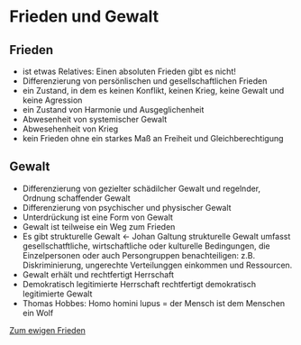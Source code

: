 # Frieden und Gewalt

## Frieden

- ist etwas Relatives: Einen absoluten Frieden gibt es nicht!
- Differenzierung von persönlischen und gesellschaftlichen Frieden
- ein Zustand, in dem es keinen Konflikt, keinen Krieg, keine Gewalt und keine Agression
- ein Zustand von Harmonie und Ausgeglichenheit
- Abwesenheit von systemischer Gewalt
- Abwesehenheit von Krieg
- kein Frieden ohne ein starkes Maß an Freiheit und Gleichberechtigung

## Gewalt

- Differenzierung von gezielter schädilcher Gewalt und regelnder, Ordnung schaffender Gewalt
- Differenzierung von psychischer und physischer Gewalt
- Unterdrückung ist eine Form von Gewalt
- Gewalt ist teilweise ein Weg zum Frieden
- Es gibt strukturelle Gewalt ← Johan Galtung
strukturelle Gewalt umfasst gesellschatftliche, wirtschaftliche oder kulturelle Bedingungen, die Einzelpersonen oder auch Persongruppen benachteiligen: z.B. Diskriminierung, ungerechte Verteilunggen einkommen und Ressourcen.
- Gewalt erhält und rechtfertigt Herrschaft
- Demokratisch legitimierte Herrschaft rechtfertigt demokratisch legitimierte Gewalt
- Thomas Hobbes: Homo homini lupus
= der Mensch ist dem Menschen ein Wolf

[Zum ewigen Frieden](Frieden%20und%20Gewalt/Zum%20ewigen%20Frieden.md)